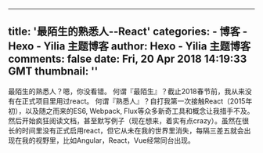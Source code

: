 
---
title: '最陌生的熟悉人--React'
categories: 
    - 博客
    - Hexo - Yilia 主题博客
author: Hexo - Yilia 主题博客
comments: false
date: Fri, 20 Apr 2018 14:19:33 GMT
thumbnail: ''
---

<div>   
最陌生的熟悉人？嗯，你没看错。
何谓『最陌生』？截止2018春节前，我从来没有在正式项目里用过react。
何谓『熟悉人』？自打我第一次接触React（2015年初），以及随之而来的ES6, Webpack, Flux等众多新奇工具和概念让我措手不及。然后开始疯狂阅读文档，甚至默写例子（现在想来，着实有点crazy）。虽然在很长的时间里没有正式启用react，但它从未在我的世界里消失，每隔三差五就会出现在我的视野里，比如Angular，React，Vue经常同台出现。
      
      
</div>
            